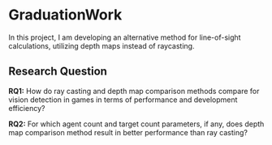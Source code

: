 # GraduationWork
In this project, I am developing an alternative method for line-of-sight calculations, utilizing depth maps instead of raycasting.

## Research Question

**RQ1:** How do ray casting and depth map comparison methods compare for vision detection in games in terms of performance and development efficiency?

**RQ2:** For which agent count and target count parameters, if any, does depth map comparison method result in better performance than ray casting?
